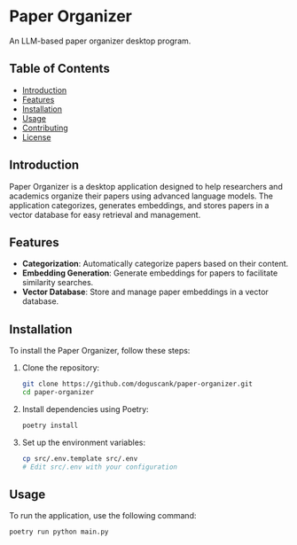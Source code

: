 # Paper Organizer

An LLM-based paper organizer desktop program.

## Table of Contents

- [Introduction](#introduction)
- [Features](#features)
- [Installation](#installation)
- [Usage](#usage)
- [Contributing](#contributing)
- [License](#license)

## Introduction

Paper Organizer is a desktop application designed to help researchers and academics organize their papers using advanced language models. The application categorizes, generates embeddings, and stores papers in a vector database for easy retrieval and management.

## Features

- **Categorization**: Automatically categorize papers based on their content.
- **Embedding Generation**: Generate embeddings for papers to facilitate similarity searches.
- **Vector Database**: Store and manage paper embeddings in a vector database.

## Installation

To install the Paper Organizer, follow these steps:

1. Clone the repository:
    ```sh
    git clone https://github.com/doguscank/paper-organizer.git
    cd paper-organizer
    ```

2. Install dependencies using Poetry:
    ```sh
    poetry install
    ```

3. Set up the environment variables:
    ```sh
    cp src/.env.template src/.env
    # Edit src/.env with your configuration
    ```

## Usage

To run the application, use the following command:

```sh
poetry run python main.py
```

